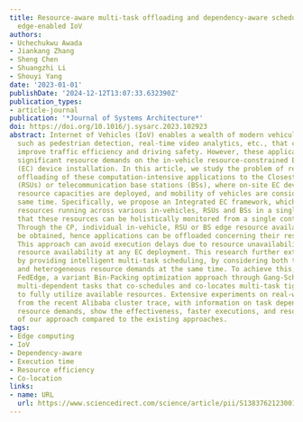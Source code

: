 ```yaml
---
title: Resource-aware multi-task offloading and dependency-aware scheduling for integrated
  edge-enabled IoV
authors:
- Uchechukwu Awada
- Jiankang Zhang
- Sheng Chen
- Shuangzhi Li
- Shouyi Yang
date: '2023-01-01'
publishDate: '2024-12-12T13:07:33.632390Z'
publication_types:
- article-journal
publication: '*Journal of Systems Architecture*'
doi: https://doi.org/10.1016/j.sysarc.2023.102923
abstract: Internet of Vehicles (IoV) enables a wealth of modern vehicular applications,
  such as pedestrian detection, real-time video analytics, etc., that can help to
  improve traffic efficiency and driving safety. However, these applications impose
  significant resource demands on the in-vehicle resource-constrained Edge Computing
  (EC) device installation. In this article, we study the problem of resource-aware
  offloading of these computation-intensive applications to the Closest roadside units
  (RSUs) or telecommunication base stations (BSs), where on-site EC devices with larger
  resource capacities are deployed, and mobility of vehicles are considered at the
  same time. Specifically, we propose an Integrated EC framework, which can keep edge
  resources running across various in-vehicles, RSUs and BSs in a single pool, such
  that these resources can be holistically monitored from a single control plane (CP).
  Through the CP, individual in-vehicle, RSU or BS edge resource availability can
  be obtained, hence applications can be offloaded concerning their resource demands.
  This approach can avoid execution delays due to resource unavailability or insufficient
  resource availability at any EC deployment. This research further extends the state-of-the-art
  by providing intelligent multi-task scheduling, by considering both task dependencies
  and heterogeneous resource demands at the same time. To achieve this, we propose
  FedEdge, a variant Bin-Packing optimization approach through Gang-Scheduling of
  multi-dependent tasks that co-schedules and co-locates multi-task tightly on nodes
  to fully utilize available resources. Extensive experiments on real-world data trace
  from the recent Alibaba cluster trace, with information on task dependencies and
  resource demands, show the effectiveness, faster executions, and resource efficiency
  of our approach compared to the existing approaches.
tags:
- Edge computing
- IoV
- Dependency-aware
- Execution time
- Resource efficiency
- Co-location
links:
- name: URL
  url: https://www.sciencedirect.com/science/article/pii/S1383762123001029
---
```

